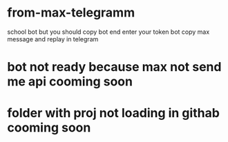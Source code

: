 # from-max-telegramm
school bot but you should copy bot end enter your token  bot copy max message and replay in telegram
# bot not ready because max not send me api cooming soon
# folder with proj not loading in githab cooming soon
